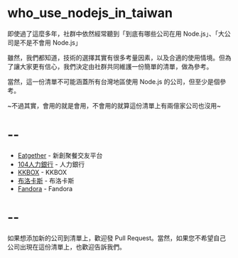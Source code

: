 # who_use_nodejs_in_taiwan

即使過了這麼多年，社群中依然經常聽到「到底有哪些公司在用 Node.js」、「大公司是不是不會用 Node.js」

雖然，我們都知道，技術的選擇其實有很多考量因素，以及合適的使用情境。但為了讓大家更有信心，我們決定由社群共同維護一份簡單的清單，做為參考。

當然，這一份清單不可能涵蓋所有台灣地區使用 Node.js 的公司，但至少是個參考。

~不過其實，會用的就是會用，不會用的就算這份清單上有兩億家公司也沒用~

# --

- [Eatgether](https://eatgether.com/) - 新創聚餐交友平台
- [104人力銀行](https://www.104.com.tw/) - 人力銀行
- [KKBOX](https://www.kkbox.com/tw/) - KKBOX
- [布洛卡斯](http://brocas.com.tw/) - 布洛卡斯
- [Fandora](https://fandorashop.com/tw/) - Fandora


# --

如果想添加新的公司到清單上，歡迎發 Pull Request。當然，如果您不希望自己公司出現在這份清單上，也歡迎告訴我們。

